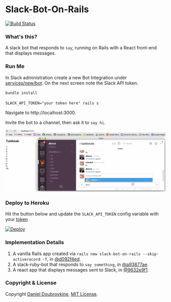 Slack-Bot-On-Rails
==================

[![Build Status](https://travis-ci.org/slack-ruby/slack-bot-on-rails.svg?branch=master)](https://travis-ci.org/slack-ruby/slack-bot-on-rails)

### What's this?

A slack bot that responds to `say`, running on Rails with a React front-end that displays messages.

### Run Me

In Slack administration create a new Bot Integration under [services/new/bot](http://slack.com/services/new/bot). On the next screen note the Slack API token.


```
bundle install

SLACK_API_TOKEN="your token here" rails s
```

Navigate to http://localhost:3000.

Invite the bot to a channel, then ask it to `say hi`.

![](tattletale.gif)

### Deploy to Heroku

Hit the button below and update the `SLACK_API_TOKEN` config variable with your [token](http://slack.com/services/new/bot)

[![Deploy](https://www.herokucdn.com/deploy/button.svg)](https://heroku.com/deploy?template=https://github.com/dblock/slack-bot-on-rails)

### Implementation Details

1. A vanilla Rails app created via `rails new slack-bot-on-rails --skip-activerecord -T`, in [@d092f4ed](https://github.com/dblock/slack-bot-on-rails/commit/d092f4ed7f16aee27cdfde837a3a420df182f81a).
2. A slack-ruby-bot that responds to `say something`, in [@a93877ae](https://github.com/dblock/slack-bot-on-rails/commit/a93877ae77d0fa1935b1c847af61dab346a46b78).
3. A react app that displays messages sent to Slack, in [@9632e9f1](https://github.com/dblock/slack-bot-on-rails/commit/9632e9f157bc97eab15c5588bc493550eb2ac5ba).

### Copyright & License

Copyright [Daniel Doubrovkine](http://code.dblock.org), [MIT License](LICENSE.md).
